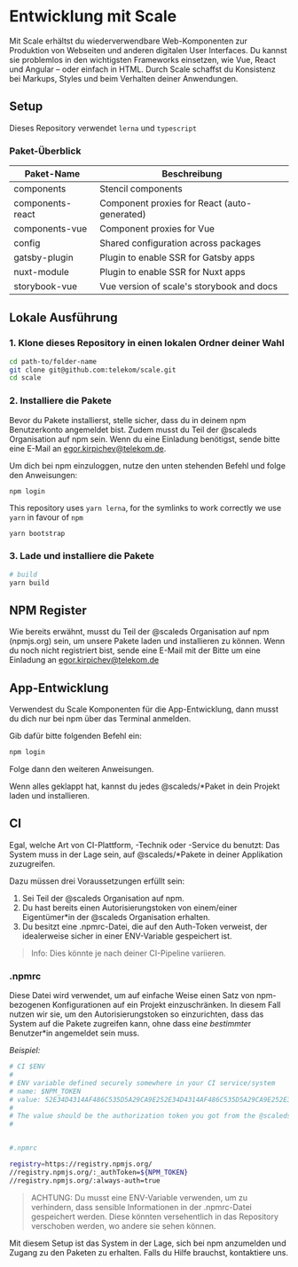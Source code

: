 # Entwicklung mit Scale

Mit Scale erhältst du wiederverwendbare Web-Komponenten zur Produktion von Webseiten und anderen digitalen User Interfaces. Du kannst sie problemlos in den wichtigsten Frameworks einsetzen, wie Vue, React und Angular – oder einfach in HTML. Durch Scale schaffst du Konsistenz bei Markups, Styles und beim Verhalten deiner Anwendungen.

## Setup

Dieses Repository verwendet `lerna` und `typescript`

### Paket-Überblick

| Paket-Name       | Beschreibung                                 |
| ---------------- | -------------------------------------------- |
| components       | Stencil components                           |
| components-react | Component proxies for React (auto-generated) |
| components-vue   | Component proxies for Vue                    |
| config           | Shared configuration across packages         |
| gatsby-plugin    | Plugin to enable SSR for Gatsby apps         |
| nuxt-module      | Plugin to enable SSR for Nuxt apps           |
| storybook-vue    | Vue version of scale's storybook and docs    |

## Lokale Ausführung

### 1. Klone dieses Repository in einen lokalen Ordner deiner Wahl

```bash
cd path-to/folder-name
git clone git@github.com:telekom/scale.git
cd scale
```

### 2. Installiere die Pakete

Bevor du Pakete installierst, stelle sicher, dass du in deinem npm Benutzerkonto angemeldet bist. Zudem musst du Teil der @scaleds Organisation auf npm sein. Wenn du eine Einladung benötigst, sende bitte eine E-Mail an egor.kirpichev@telekom.de.

Um dich bei npm einzuloggen, nutze den unten stehenden Befehl und folge den Anweisungen:

```
npm login
```

This repository uses `yarn lerna`, for the symlinks to work correctly we use `yarn` in favour of `npm`

```bash
yarn bootstrap
```

### 3. Lade und installiere die Pakete

```bash
# build
yarn build
```

## NPM Register

Wie bereits erwähnt, musst du Teil der @scaleds Organisation auf npm (npmjs.org) sein, um unsere Pakete laden und installieren zu können.
Wenn du noch nicht registriert bist, sende eine E-Mail mit der Bitte um eine Einladung an egor.kirpichev@telekom.de

## App-Entwicklung

Verwendest du Scale Komponenten für die App-Entwicklung, dann musst du dich nur bei npm über das Terminal anmelden.

Gib dafür bitte folgenden Befehl ein:

```bash
npm login
```

Folge dann den weiteren Anweisungen.

Wenn alles geklappt hat, kannst du jedes @scaleds/*Paket in dein Projekt laden und installieren.

## CI

Egal, welche Art von CI-Plattform, -Technik oder -Service du benutzt: Das System muss in der Lage sein, auf @scaleds/*Pakete in deiner Applikation zuzugreifen.

Dazu müssen drei Voraussetzungen erfüllt sein:

1.	Sei Teil der @scaleds Organisation auf npm.
2.	Du hast bereits einen Autorisierungstoken von einem/einer Eigentümer*in der @scaleds Organisation erhalten.
3.	Du besitzt eine .npmrc-Datei, die auf den Auth-Token verweist, der idealerweise sicher in einer ENV-Variable gespeichert ist.


> Info: Dies könnte je nach deiner CI-Pipeline variieren.

### .npmrc

Diese Datei wird verwendet, um auf einfache Weise einen Satz von npm-bezogenen Konfigurationen auf ein Projekt einzuschränken. In diesem Fall nutzen wir sie, um den Autorisierungstoken so einzurichten, dass das System auf die Pakete zugreifen kann, ohne dass ein*e bestimmte*r Benutzer*in angemeldet sein muss.

_Beispiel:_

```bash
# CI $ENV
#
# ENV variable defined securely somewhere in your CI service/system
# name: $NPM_TOKEN
# value: 52E34D4314AF486C535D5A29CA9E252E34D4314AF486C535D5A29CA9E252E34D4314AF486C535D5A29CA9E2
#
# The value should be the authorization token you got from the @scaleds organisation owner!!!
#


#.npmrc

registry=https://registry.npmjs.org/
//registry.npmjs.org/:_authToken=${NPM_TOKEN}
//registry.npmjs.org/:always-auth=true

```

> ACHTUNG: Du musst eine ENV-Variable verwenden, um zu verhindern, dass sensible Informationen in der .npmrc-Datei gespeichert werden. Diese könnten versehentlich in das Repository verschoben werden, wo andere sie sehen können.

Mit diesem Setup ist das System in der Lage, sich bei npm anzumelden und Zugang zu den Paketen zu erhalten. Falls du Hilfe brauchst, kontaktiere uns.
